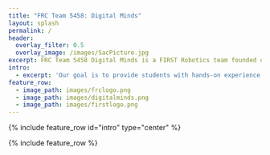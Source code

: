 ```yaml
---
title: "FRC Team 5458: Digital Minds"
layout: splash
permalink: /
header:
  overlay_filter: 0.5
  overlay_image: /images/SacPicture.jpg
excerpt: FRC Team 5458 Digital Minds is a FIRST Robotics team founded on August 26, 2014 when the Davis High School’s FIRST Robotics team, 1678 Citrus Circuits introduced their passion for robotics to the Woodland High School and Pioneer High School students.
intro: 
  - excerpt: 'Our goal is to provide students with hands-on experience in STEM and serve as a productive learning environment that fosters collaborative skills in engineering and management. Centered with `type="center"`' 
feature_row:
  - image_path: images/frclogo.png
  - image_path: images/digitalminds.png
  - image_path: images/firstlogo.png
---
```

{% include feature_row id="intro" type="center" %}

{% include feature_row %}



